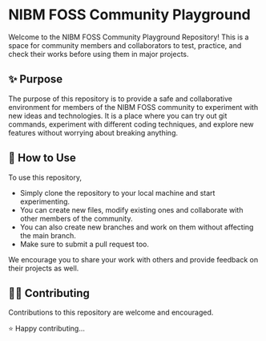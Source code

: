 # NIBM FOSS Community Playground

Welcome to the NIBM FOSS Community Playground Repository! This is a space for community members and collaborators to test, practice, and check their works before using them in major projects.

## ✨ Purpose

The purpose of this repository is to provide a safe and collaborative environment for members of the NIBM FOSS community to experiment with new ideas and technologies. It is a place where you can try out git commands, experiment with different coding techniques, and explore new features without worrying about breaking anything.

## 👀 How to Use

To use this repository,

- Simply clone the repository to your local machine and start experimenting.
- You can create new files, modify existing ones and collaborate with other members of the community.
- You can also create new branches and work on them without affecting the main branch.
- Make sure to submit a pull request too.

We encourage you to share your work with others and provide feedback on their projects as well.

## 👨‍💻 Contributing

Contributions to this repository are welcome and encouraged.

⭐️ Happy contributing...
